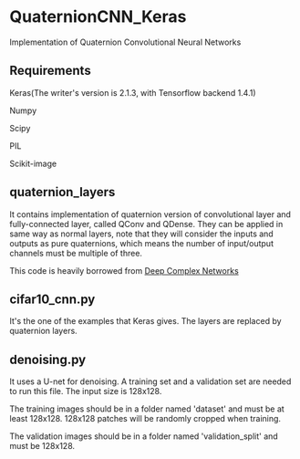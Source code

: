 # QuaternionCNN_Keras
Implementation of Quaternion Convolutional Neural Networks 

## Requirements
Keras(The writer's version is 2.1.3, with Tensorflow backend 1.4.1)

Numpy

Scipy

PIL

Scikit-image
## quaternion_layers 
It contains implementation of quaternion version of convolutional layer and fully-connected layer, called QConv and QDense.
They can be applied in same way as normal layers, note that they will consider the inputs and outputs as pure quaternions, which means the number of input/output channels must be multiple of three.

This code is heavily borrowed from [Deep Complex Networks](https://github.com/ChihebTrabelsi/deep_complex_networks)
## cifar10_cnn.py
It's the one of the examples that Keras gives. The layers are replaced by quaternion layers.
## denoising.py
It uses a U-net for denoising. A training set and a validation set are needed to run this file. The input size is 128x128. 

The training images should be in a folder named 'dataset' and must be at least 128x128. 128x128 patches will be randomly cropped when training. 

The validation images should be in a folder named 'validation_split' and must be 128x128.
